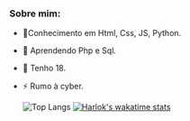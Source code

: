 ### Sobre mim:
- 🌱Conhecimento em Html, Css, JS, Python.
- 🤔 Aprendendo Php e Sql.
- 💬 Tenho 18.
- ⚡ Rumo à cyber.
  
  ![Top Langs](https://github-readme-stats.vercel.app/api/top-langs/?username=xandast&size_weight=0.5&count_weight=0.5)
  [![Harlok's wakatime stats](https://github-readme-stats.vercel.app/api/wakatime?username=ffflabs)](https://github.com/xandast/github-readme-stats)
